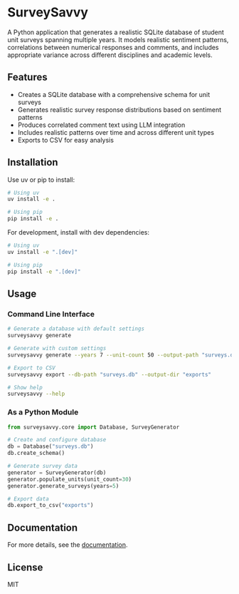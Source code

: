 # SurveySavvy

A Python application that generates a realistic SQLite database of student unit surveys spanning multiple years. It models realistic sentiment patterns, correlations between numerical responses and comments, and includes appropriate variance across different disciplines and academic levels.

## Features

- Creates a SQLite database with a comprehensive schema for unit surveys
- Generates realistic survey response distributions based on sentiment patterns
- Produces correlated comment text using LLM integration
- Includes realistic patterns over time and across different unit types
- Exports to CSV for easy analysis

## Installation

Use uv or pip to install:

```bash
# Using uv
uv install -e .

# Using pip
pip install -e .
```

For development, install with dev dependencies:

```bash
# Using uv
uv install -e ".[dev]"

# Using pip
pip install -e ".[dev]"
```

## Usage

### Command Line Interface

```bash
# Generate a database with default settings
surveysavvy generate

# Generate with custom settings
surveysavvy generate --years 7 --unit-count 50 --output-path "surveys.db"

# Export to CSV
surveysavvy export --db-path "surveys.db" --output-dir "exports"

# Show help
surveysavvy --help
```

### As a Python Module

```python
from surveysavvy.core import Database, SurveyGenerator

# Create and configure database
db = Database("surveys.db")
db.create_schema()

# Generate survey data
generator = SurveyGenerator(db)
generator.populate_units(unit_count=30)
generator.generate_surveys(years=5)

# Export data
db.export_to_csv("exports")
```

## Documentation

For more details, see the [documentation](https://your-docs-site.com).

## License

MIT